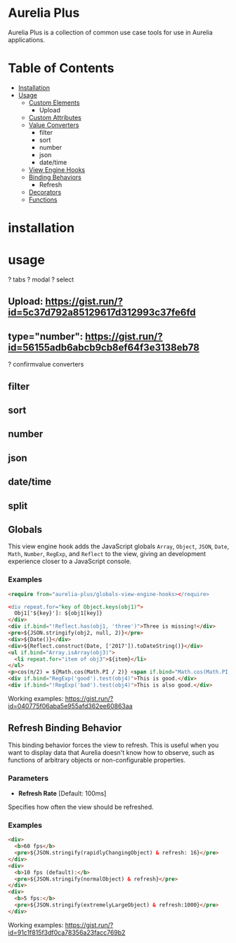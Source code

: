 # Aurelia Plus

Aurelia Plus is a collection of common use case tools for use in Aurelia applications.

# Table of Contents

- [Installation](#installation)
- [Usage](#usage)
  - [Custom Elements](#custom-elements)
    - Upload
  - [Custom Attributes](#custom-attributes)
  - [Value Converters](#value-converters)
    - filter
    - sort
    - number
    - json
    - date/time
  - [View Engine Hooks](#view-engine-hooks)
  - [Binding Behaviors](#binding-behaviors)
    - Refresh
  - [Decorators](#decorators)
  - [Functions](#functions)

# installation

# usage

? tabs
? modal
? select
## Upload: https://gist.run/?id=5c37d792a85129617d312993c37fe6fd

## type="number": https://gist.run/?id=56155adb6abcb9cb8ef64f3e3138eb78
? confirmvalue converters

## filter
## sort
## number
## json
## date/time
## split

## Globals

This view engine hook adds the JavaScript globals `Array`, `Object`, `JSON`, `Date`, `Math`, `Number`, `RegExp`, and `Reflect` to the view, giving an development experience closer to a JavaScript console.

### Examples

```html
<require from="aurelia-plus/globals-view-engine-hooks></require>

<div repeat.for="key of Object.keys(obj1)">
  Obj1['${key}']: ${obj1[key]}
</div>
<div if.bind="!Reflect.has(obj1, 'three')">Three is missing!</div>
<pre>${JSON.stringify(obj2, null, 2)}</pre>
<div>${Date()}</div>
<div>${Reflect.construct(Date, ['2017']).toDateString()}</div>
<ul if.bind="Array.isArray(obj3)">
  <li repeat.for="item of obj3">${item}</li>
</ul>
<p>cos(π/2) = ${Math.cos(Math.PI / 2)} <span if.bind="Math.cos(Math.PI / 2) < Number.EPSILON">≅ 0</span></p>
<div if.bind="RegExp('good').test(obj4)">This is good.</div>
<div if.bind="!RegExp('bad').test(obj4)">This is also good.</div>
```

Working examples: https://gist.run/?id=040775f06aba5e955afd362ee60863aa

## Refresh Binding Behavior

This binding behavior forces the view to refresh. This is useful when you want to display data that Aurelia doesn't know how to observe, such as functions of arbitrary objects or non-configurable properties.

### Parameters

- **Refresh Rate** [Default: 100ms] 

Specifies how often the view should be refreshed.

### Examples

```html
<div>
  <b>60 fps</b>
  <pre>${JSON.stringify(rapidlyChangingObject) & refresh: 16}</pre>
</div>
<div>
  <b>10 fps (default):</b>
  <pre>${JSON.stringify(normalObject) & refresh}</pre>
</div>
<div>
  <b>5 fps:</b>
  <pre>${JSON.stringify(extremelyLargeObject) & refresh:1000}</pre>
</div> 
```

Working examples: https://gist.run/?id=91c1f815f3df0ca78356a23facc769b2
